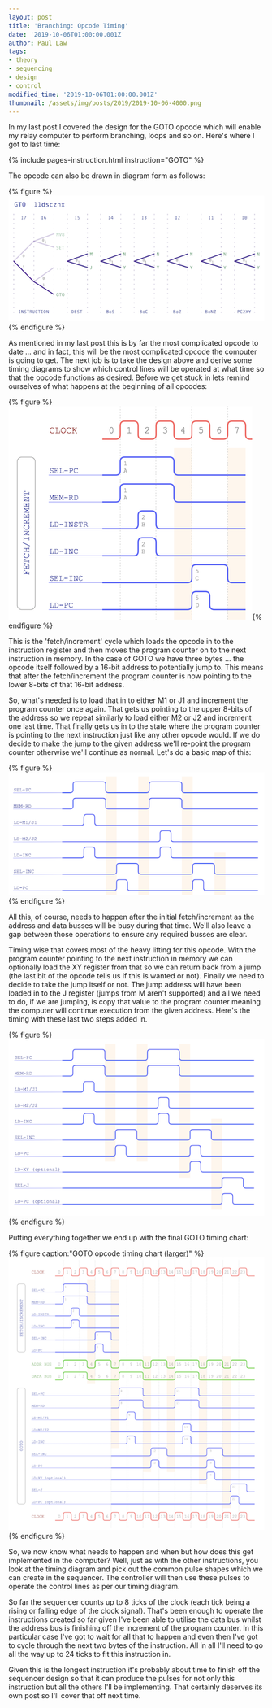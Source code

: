 ```yaml
---
layout: post
title: 'Branching: Opcode Timing'
date: '2019-10-06T01:00:00.001Z'
author: Paul Law
tags:
- theory
- sequencing
- design
- control
modified_time: '2019-10-06T01:00:00.001Z'
thumbnail: /assets/img/posts/2019/2019-10-06-4000.png
---
```


In my last post I covered the design for the GOTO opcode which will enable my relay computer to perform branching, loops and so on. Here's where I got to last time:

{% include pages-instruction.html instruction="GOTO" %}

The opcode can also be drawn in diagram form as follows:

{% figure %}![GOTO opcode map](/assets/img/posts/2019/2019-10-06-0000.png){% endfigure %}

As mentioned in my last post this is by far the most complicated opcode to date ... and in fact, this will be the most
complicated opcode the computer is going to get. The next job is to take the design above and derive some timing diagrams to
show which control lines will be operated at what time so that the opcode functions as desired. Before we get stuck in lets
remind ourselves of what happens at the beginning of all opcodes:

{% figure %}![fetch increment timing](/assets/img/posts/2019/2019-10-06-0001.png){% endfigure %}

This is the 'fetch/increment' cycle which loads the opcode in to the instruction register and then moves the program counter
on to the next instruction in memory. In the case of GOTO we have three bytes ... the opcode itself followed by a 16-bit
address to potentially jump to. This means that after the fetch/increment the program counter is now pointing to the lower
8-bits of that 16-bit address.

So, what's needed is to load that in to either M1 or J1 and increment the program counter once
again. That gets us pointing to the upper 8-bits of the address so we repeat similarly to load either M2 or J2 and increment
one last time. That finally gets us in to the state where the program counter is pointing to the next instruction just like
any other opcode would. If we do decide to make the jump to the given address we'll re-point the program counter otherwise
we'll continue as normal. Let's do a basic map of this:

{% figure %}![loading M or J register](/assets/img/posts/2019/2019-10-06-0002.png){% endfigure %}

All this, of course, needs to happen after the initial fetch/increment as the address and data busses will be busy during that
time. We'll also leave a gap between those operations to ensure any required busses are clear.

Timing wise that covers most of the heavy lifting for this opcode. With the program counter pointing to the next instruction in memory we can optionally load the XY register from that so we can return back from a jump (the last bit of the opcode
tells us if this is wanted or not). Finally we need to decide to take the jump itself or not. The jump address
will have been loaded in to the J register (jumps from M aren't supported) and all we need to do, if we are jumping, is copy
that value to the program counter meaning the computer will continue execution from the given address. Here's the timing with
these last two steps added in.

{% figure %}![loading, return address and jump](/assets/img/posts/2019/2019-10-06-0003.png){% endfigure %}

Putting everything together we end up with the final GOTO timing chart:

{% figure caption:"GOTO opcode timing chart ([larger](/assets/img/posts/2019/2019-10-06-1004.png))" %}![GOTO opcode timing chart](/assets/img/posts/2019/2019-10-06-0004.png){% endfigure %}

So, we now know what needs to happen and when but how does this get implemented in the computer? Well, just as with the other
instructions, you look at the timing diagram and pick out the common pulse shapes which we can create in the sequencer. The
controller will then use these pulses to operate the control lines as per our timing diagram.

So far the sequencer counts up to 8 ticks of the clock (each tick being a rising or falling edge of the clock signal). That's
been enough to operate the instructions created so far given I've been able to utilise the data bus whilst the address bus is
finishing off the increment of the program counter. In this particular case I've got to wait for all that to happen and even
then I've got to cycle through the next two bytes of the instruction. All in all I'll need to go all the way up to 24 ticks
to fit this instruction in.

Given this is the longest instruction it's probably about time to finish off the sequencer design so that it can produce the
pulses for not only this instruction but all the others I'll be implementing. That certainly deserves its own post so I'll
cover that off next time.
